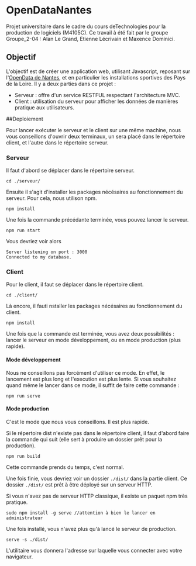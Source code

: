 # OpenDataNantes

Projet universitaire dans le cadre du cours deTechnologies pour la production de 
logiciels (M4105C). Ce travail à été fait par le groupe Groupe_2-04 : Alan Le Grand, 
Etienne Lécrivain et Maxence Dominici.

## Objectif

L'objectif est de créer une application web, utilisant Javascript, reposant sur
l'[OpenData de Nantes](https://data.nantesmetropole.fr/pages/home/), et en
particulier les installations sportives des Pays de la Loire.
Il y a deux parties dans ce projet :
- Serveur : offre d'un service RESTFUL respectant l'architecture MVC.
- Client : utilisation du serveur pour afficher les données de manières
pratique aux utilisateurs.

##Deploiement

Pour lancer exécuter le serveur et le client sur une même machine, nous vous
conseillons d'ouvrir deux terminaux, un sera placé dans le répertoire client, et l'autre
dans le répertoire serveur.

### Serveur

Il faut d'abord se déplacer dans le répertoire serveur.
```
cd ./serveur/
```
Ensuite il s'agit d'installer les packages nécésaires au fonctionnement du serveur.
Pour cela, nous utilison npm.
```
npm install
```
Une fois la commande précédante terminée, vous pouvez lancer le serveur.
```
npm run start
```
Vous devriez voir alors
```
Server listening on port : 3000
Connected to my database.
```

### Client

Pour le client, il faut se déplacer dans le répertoire client.
```
cd ./client/
```
Là encore, il fauti nstaller les packages nécésaires au fonctionnement du client.
```
npm install
```
Une fois que la commande est terminée, vous avez deux possibilités : lancer le serveur 
en mode développement, ou en mode production (plus rapide).

#### Mode développement

Nous ne conseillons pas forcément d'utiliser ce mode. En effet, le lancement est plus long
et l'execution est plus lente. Si vous souhaitez quand même le lancer dans ce mode,
il suffit de faire cette commande :
```
npm run serve
```

#### Mode production

C'est le mode que nous vous conseillons. Il est plus rapide.

Si le répertoire dist n'existe pas dans le répertoire client, il faut d'abord faire
la commande qui suit (elle sert à produire un dossier prêt pour la production).
```
npm run build
```
Cette commande prends du temps, c'est normal.

Une fois finie, vous devriez voir un dossier `./dist/` dans la partie client.
Ce dossier `./dist/` est prêt à être déployé sur un serveur HTTP.

Si vous n'avez pas de serveur HTTP classique, il existe un paquet npm très pratique.
```
sudo npm install -g serve //attention à bien le lancer en administrateur
```
Une fois installé, vous n'avez plus qu'à lancé le serveur de production.
```
serve -s ./dist/
```
L'utilitaire vous donnera l'adresse sur laquelle vous connecter avec votre navigateur.